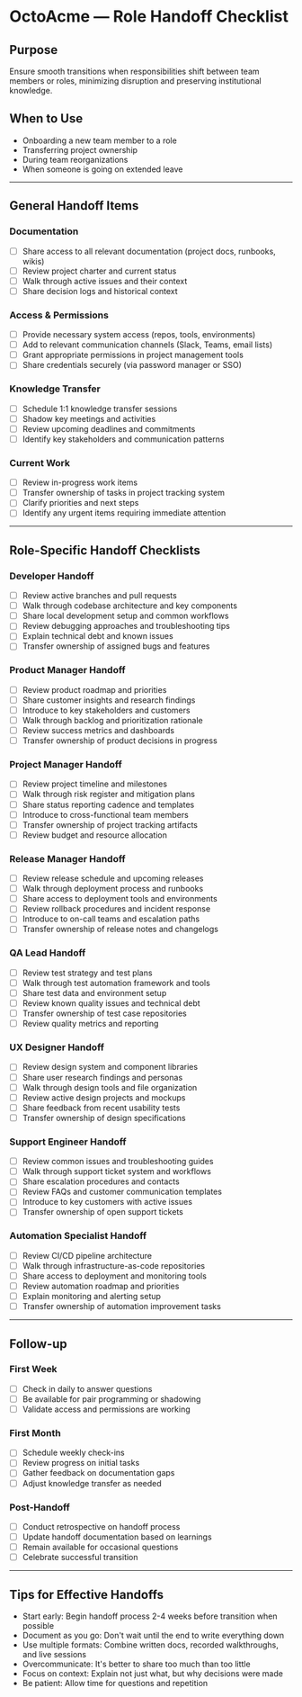 # OctoAcme — Role Handoff Checklist

## Purpose
Ensure smooth transitions when responsibilities shift between team members or roles, minimizing disruption and preserving institutional knowledge.

## When to Use
- Onboarding a new team member to a role
- Transferring project ownership
- During team reorganizations
- When someone is going on extended leave

---

## General Handoff Items

### Documentation
- [ ] Share access to all relevant documentation (project docs, runbooks, wikis)
- [ ] Review project charter and current status
- [ ] Walk through active issues and their context
- [ ] Share decision logs and historical context

### Access & Permissions
- [ ] Provide necessary system access (repos, tools, environments)
- [ ] Add to relevant communication channels (Slack, Teams, email lists)
- [ ] Grant appropriate permissions in project management tools
- [ ] Share credentials securely (via password manager or SSO)

### Knowledge Transfer
- [ ] Schedule 1:1 knowledge transfer sessions
- [ ] Shadow key meetings and activities
- [ ] Review upcoming deadlines and commitments
- [ ] Identify key stakeholders and communication patterns

### Current Work
- [ ] Review in-progress work items
- [ ] Transfer ownership of tasks in project tracking system
- [ ] Clarify priorities and next steps
- [ ] Identify any urgent items requiring immediate attention

---

## Role-Specific Handoff Checklists

### Developer Handoff
- [ ] Review active branches and pull requests
- [ ] Walk through codebase architecture and key components
- [ ] Share local development setup and common workflows
- [ ] Review debugging approaches and troubleshooting tips
- [ ] Explain technical debt and known issues
- [ ] Transfer ownership of assigned bugs and features

### Product Manager Handoff
- [ ] Review product roadmap and priorities
- [ ] Share customer insights and research findings
- [ ] Introduce to key stakeholders and customers
- [ ] Walk through backlog and prioritization rationale
- [ ] Review success metrics and dashboards
- [ ] Transfer ownership of product decisions in progress

### Project Manager Handoff
- [ ] Review project timeline and milestones
- [ ] Walk through risk register and mitigation plans
- [ ] Share status reporting cadence and templates
- [ ] Introduce to cross-functional team members
- [ ] Transfer ownership of project tracking artifacts
- [ ] Review budget and resource allocation

### Release Manager Handoff
- [ ] Review release schedule and upcoming releases
- [ ] Walk through deployment process and runbooks
- [ ] Share access to deployment tools and environments
- [ ] Review rollback procedures and incident response
- [ ] Introduce to on-call teams and escalation paths
- [ ] Transfer ownership of release notes and changelogs

### QA Lead Handoff
- [ ] Review test strategy and test plans
- [ ] Walk through test automation framework and tools
- [ ] Share test data and environment setup
- [ ] Review known quality issues and technical debt
- [ ] Transfer ownership of test case repositories
- [ ] Review quality metrics and reporting

### UX Designer Handoff
- [ ] Review design system and component libraries
- [ ] Share user research findings and personas
- [ ] Walk through design tools and file organization
- [ ] Review active design projects and mockups
- [ ] Share feedback from recent usability tests
- [ ] Transfer ownership of design specifications

### Support Engineer Handoff
- [ ] Review common issues and troubleshooting guides
- [ ] Walk through support ticket system and workflows
- [ ] Share escalation procedures and contacts
- [ ] Review FAQs and customer communication templates
- [ ] Introduce to key customers with active issues
- [ ] Transfer ownership of open support tickets

### Automation Specialist Handoff
- [ ] Review CI/CD pipeline architecture
- [ ] Walk through infrastructure-as-code repositories
- [ ] Share access to deployment and monitoring tools
- [ ] Review automation roadmap and priorities
- [ ] Explain monitoring and alerting setup
- [ ] Transfer ownership of automation improvement tasks

---

## Follow-up

### First Week
- [ ] Check in daily to answer questions
- [ ] Be available for pair programming or shadowing
- [ ] Validate access and permissions are working

### First Month
- [ ] Schedule weekly check-ins
- [ ] Review progress on initial tasks
- [ ] Gather feedback on documentation gaps
- [ ] Adjust knowledge transfer as needed

### Post-Handoff
- [ ] Conduct retrospective on handoff process
- [ ] Update handoff documentation based on learnings
- [ ] Remain available for occasional questions
- [ ] Celebrate successful transition

---

## Tips for Effective Handoffs
- Start early: Begin handoff process 2-4 weeks before transition when possible
- Document as you go: Don't wait until the end to write everything down
- Use multiple formats: Combine written docs, recorded walkthroughs, and live sessions
- Overcommunicate: It's better to share too much than too little
- Focus on context: Explain not just what, but why decisions were made
- Be patient: Allow time for questions and repetition
